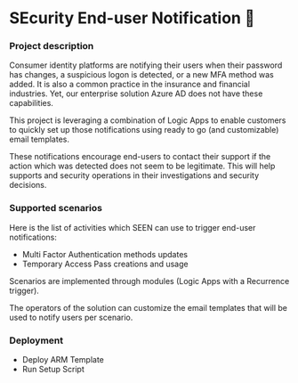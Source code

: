 # SEcurity End-user Notification 👀

### Project description

Consumer identity platforms are notifying their users when their password has changes, a suspicious logon is detected, or a new MFA method was added. It is also a common practice in the insurance and financial industries. Yet, our enterprise solution Azure AD does not have these capabilities.

This project is leveraging a combination of Logic Apps to enable customers to quickly set up those notifications using ready to go (and customizable) email templates. 

These notifications encourage end-users to contact their support if the action which was detected does not seem to be legitimate. This will help supports and security operations in their investigations and security decisions. 

### Supported scenarios

Here is the list of activities which SEEN can use to trigger end-user notifications:
- Multi Factor Authentication methods updates
- Temporary Access Pass creations and usage

Scenarios are implemented through modules (Logic Apps with a Recurrence trigger).

The operators of the solution can customize the email templates that will be used to notify users per scenario.

### Deployment

* Deploy ARM Template
* Run Setup Script